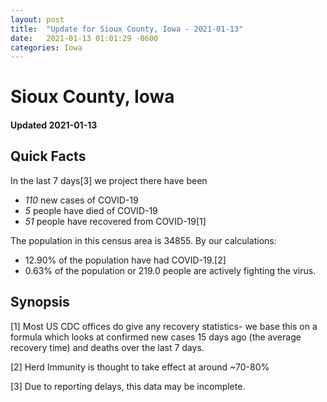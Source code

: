 ```yaml
---
layout: post
title:  "Update for Sioux County, Iowa - 2021-01-13"
date:   2021-01-13 01:01:29 -0600
categories: Iowa
---
```


# Sioux County, Iowa
#### Updated 2021-01-13

## Quick Facts

In the last 7 days[3] we project there have been
- *110* new cases of COVID-19
- *5* people have died of COVID-19
- *51* people have recovered from COVID-19[1]

The population in this census area is 34855. By our calculations:
- 12.90% of the population have had COVID-19.[2]
- 0.63% of the population or 219.0 people are actively fighting the virus.

## Synopsis




[1] Most US CDC offices do give any recovery statistics- we base this on a formula which looks at confirmed new cases
15 days ago (the average recovery time) and deaths over the last 7 days.

[2] Herd Immunity is thought to take effect at around ~70-80%

[3] Due to reporting delays, this data may be incomplete.
 
    